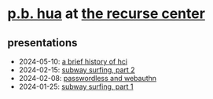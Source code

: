 # [p.b. hua](https://www.pbt.dev) at [the recurse center](https://www.recurse.com/)
## presentations
- 2024-05-10: [a brief history of hci](https://github.com/pbt/rc-notes/blob/main/presentations/2024-05-10-HCI.pdf)
- 2024-02-15: [subway surfing, part 2](https://github.com/pbt/rc-notes/blob/main/presentations/2024-02-15-subway-surfing-2.pdf)
- 2024-02-08: [passwordless and webauthn](https://github.com/pbt/rc-notes/blob/main/presentations/2024-02-08-passwordless.md)
- 2024-01-25: [subway surfing, part 1](https://github.com/pbt/rc-notes/blob/main/presentations/2024-01-25-subway-surfing.pdf)

